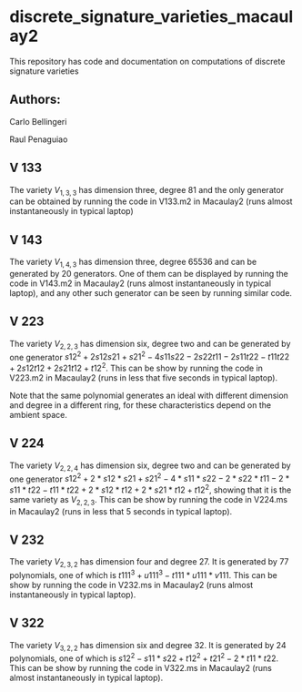 # discrete_signature_varieties_macaulay2

This repository has code and documentation on computations of discrete signature varieties

## Authors:

Carlo Bellingeri

Raul Penaguiao



## V 133

The variety $V_{1, 3, 3}$ has dimension three, degree 81 and the only generator can be obtained by running the code in V133.m2 in Macaulay2 (runs almost instantaneously in typical laptop)

## V 143

The variety $V_{1, 4, 3}$ has dimension three, degree 65536 and can be generated by 20 generators.
One of them can be displayed by running the code in V143.m2 in Macaulay2 (runs almost instantaneously in typical laptop), and any other such generator can be seen by running similar code.

## V 223

The variety $V_{2, 2, 3}$ has dimension six, degree two and can be generated by one generator $s12^2+2 s12 s21+s21^2-4 s11 s22-2 s22 t11-2 s11 t22-t11 t22+2 s12 t12+2 s21 t12+t12^2$.
This can be show by running the code in V223.m2 in Macaulay2 (runs in less that five seconds in typical laptop).

Note that the same polynomial generates an ideal with different dimension and degree in a different ring, for these characteristics depend on the ambient space.

## V 224

The variety $V_{2, 2, 4}$ has dimension six, degree two and can be generated by one generator $s12^2+2*s12*s21+s21^2-4*s11*s22-2*s22*t11-2*s11*t22-t11*t22+2*s12*t12+2*s21*t12+t12^2$, showing that it is the same variety as $V_{2, 2, 3}$.
This can be show by running the code in V224.ms in Macaulay2 (runs in less that 5 seconds in typical laptop).

## V 232

The variety $V_{2, 3, 2}$ has dimension four and degree 27. It is generated by 77 polynomials, one of which is $t111^3+u111^3-t111*u111*v111$.
This can be show by running the code in V232.ms in Macaulay2 (runs almost instantaneously in typical laptop).

## V 322

The variety $V_{3, 2, 2}$ has dimension six and degree 32. It is generated by 24 polynomials, one of which is $s12^2-s11*s22+t12^2+t21^2-2*t11*t22$.
This can be show by running the code in V322.ms in Macaulay2 (runs almost instantaneously in typical laptop).
